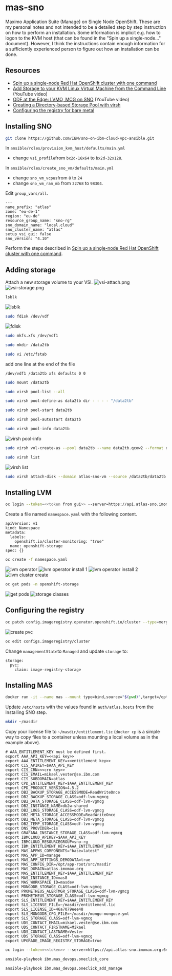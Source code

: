 # mas-sno
Maximo Application Suite (Manage) on Single Node OpenShift. These are my personal notes and not intended to be a detailed step by step instruction on how to perform an installation. Some information is implicit e.g. how to logon to the KVM host (that can be found in the "Spin up a single-node..." document). However, I think the instructions contain enough information for a sufficiently experienced person to figure out how an installation can be done.
## Resources
- [Spin up a single-node Red Hat OpenShift cluster with one command](https://developer.ibm.com/tutorials/spin-up-a-single-node-openshift-cluster-with-one-command/)
- [Add Storage to your KVM Linux Virtual Machine from the Command Line](https://www.youtube.com/watch?v=kjVXnhg92rw) (YouTube video)
- [ODF at the Edge: LVMO, MCG on SNO](https://www.youtube.com/watch?v=JcykZYeSI2Q) (YouTube video)
- [Creating a Directory-based Storage Pool with virsh](https://access.redhat.com/documentation/en-us/red_hat_enterprise_linux/6/html/virtualization_administration_guide/sect-virtualization-storage_pools-creating-local_directories-virsh)
- [Configuring the registry for bare metal](https://docs.openshift.com/container-platform/4.10/registry/configuring_registry_storage/configuring-registry-storage-baremetal.html)
## Installing SNO
<!--
```zsh
docker run -it --name sno --mount type=bind,source="$(pwd)",target=/root/sno pmv/fedora-sno:0.4
```
-->
```zsh
git clone https://github.com/IBM/sno-on-ibm-cloud-vpc-ansible.git
```
In `ansible/roles/provision_kvm_host/defaults/main.yml` 
- change `vsi_profile`from `bx2d-16x64` to `bx2d-32x128`.

In `ansible/roles/create_sno_vm/defaults/main.yml` 
- change `sno_vm_vcpus`from `8` to `24`
- change `sno_vm_ram_mb` from `32768` to `98304`.

<!--
![group_vars/all](/images/group_vars-all.png)
-->
Edit `group_vars/all`.
```
---
name_prefix: "atlas"
zone: "eu-de-1"
region: "eu-de"
resource_group_name: "sno-rg"
sno_domain_name: "local.cloud"
sno_cluster_name: "atlas"
setup_vsi_gui: false
sno_version: "4.10"
```

Perform the steps described in [Spin up a single-node Red Hat OpenShift cluster with one command](https://developer.ibm.com/tutorials/spin-up-a-single-node-openshift-cluster-with-one-command/).

## Adding storage
Attach a new storage volume to your VSI.
![vsi-attach.png](/images/vsi-attach.png)
![vsi-storage.png](/images/vsi-storage.png)
```zsh
lsblk
```
![lsblk](/images/lsblk.png)
```zsh
sudo fdisk /dev/vdf
```
![fdisk](/images/fdisk.png)
```zsh
sudo mkfs.xfs /dev/vdf1
```
```zsh
sudo mkdir /data2tb
```
```zsh
sudo vi /etc/fstab
```
add one line at the end of the file
```
/dev/vdf1 /data2tb xfs defaults 0 0
```
```zsh
sudo mount /data2tb
```
```zsh
sudo virsh pool-list --all
```
```zsh
sudo virsh pool-define-as data2tb dir - - - - "/data2tb"
```
```zsh
sudo virsh pool-start data2tb
```
```zsh
sudo virsh pool-autostart data2tb
```
```zsh
sudo virsh pool-info data2tb
```
![virsh pool-info](/images/virsh-pool-info.png)
```zsh
sudo virsh vol-create-as --pool data2tb --name data2tb.qcow2 --format qcow2 --capacity 1940G
```
```zsh
sudo virsh list
```
![virsh list](/images/virsh-list.png)
```zsh
sudo virsh attach-disk --domain atlas-sno-vm --source /data2tb/data2tb.qcow2 --subdriver qcow2 --target vdb
```
## Installing LVM
```zsh
oc login --token=<<token from gui>> --server=https://api.atlas-sno.imomax.org:6443
```
Create a file named `namespace.yaml` with the following content.
```
apiVersion: v1
kind: Namespace
metadata:
  labels:
    openshift.io/cluster-monitoring: "true"
  name: openshift-storage
spec: {}
```
```zsh
oc create -f namespace.yaml
```
![lvm operator](/images/lvm-operator.png)
![lvm operator install 1](/images/lvm-operator-install-1.png)
![lvm operator install 2](/images/lvm-operator-install-2.png)
![lvm cluster create](/images/lvm-cluster-create.png)
```zsh
oc get pods -n openshift-storage
```
![get pods](/images/get-pods.png)
![storage classes](/images/storage-classes.png)

## Configuring the registry

```zsh
oc patch config.imageregistry.operator.openshift.io/cluster --type=merge -p '{"spec":{"rolloutStrategy":"Recreate","replicas":1}}'
```
![create pvc](/images/create-pvc.png)
```zsh
oc edit configs.imageregistry/cluster
```
Change `managementState`to `Managed` and update `storage` to:
```
storage:
  pvc:
    claim: image-registry-storage
```

## Installing MAS
```zsh
docker run -it --name mas --mount type=bind,source="$(pwd)",target=/opt/app-root/src/masdir --rm quay.io/ibmmas/cli
```
Update `/etc/hosts` with the values found in `auth/atlas.hosts` from the Installing SNO step.
```zsh
mkdir ~/masdir
```
Copy your license file to `~/masdir/entitlement.lic` (`docker cp` is a simple way to copy files to a container unless mounting a local volume as in the example above).
```
# AAA_ENTITLEMENT_KEY must be defined first.
export AAA_API_KEY=<<api key>>
export AAA_ENTITLEMENT_KEY=<<entitlement key>>
export CIS_APIKEY=$AAA_API_KEY
export CIS_CRN=<<crn key>>
export CIS_EMAIL=mikael.vester@se.ibm.com
export CIS_SUBDOMAIN=atlas
export CPD_ENTITLEMENT_KEY=$AAA_ENTITLEMENT_KEY
export CPD_PRODUCT_VERSION=4.5.2
export DB2_BACKUP_STORAGE_ACCESSMODE=ReadWriteOnce
export DB2_BACKUP_STORAGE_CLASS=odf-lvm-vgmcg
export DB2_DATA_STORAGE_CLASS=odf-lvm-vgmcg
export DB2_INSTANCE_NAME=db2w-shared
export DB2_LOGS_STORAGE_CLASS=odf-lvm-vgmcg
export DB2_META_STORAGE_ACCESSMODE=ReadWriteOnce
export DB2_META_STORAGE_CLASS=odf-lvm-vgmcg
export DB2_TEMP_STORAGE_CLASS=odf-lvm-vgmcg
export DNS_PROVIDER=cis
export GRAFANA_INSTANCE_STORAGE_CLASS=odf-lvm-vgmcg
export IBMCLOUD_APIKEY=$AAA_API_KEY
export IBMCLOUD_RESOURCEGROUP=sno-rg
export IBM_ENTITLEMENT_KEY=$AAA_ENTITLEMENT_KEY
export MAS_APPWS_COMPONENTS="base=latest"
export MAS_APP_ID=manage
export MAS_APP_SETTINGS_DEMODATA=true
export MAS_CONFIG_DIR=/opt/app-root/src/masdir
export MAS_DOMAIN=atlas.imomax.org
export MAS_ENTITLEMENT_KEY=$AAA_ENTITLEMENT_KEY
export MAS_INSTANCE_ID=mas8
export MAS_WORKSPACE_ID=masdev
export MONGODB_STORAGE_CLASS=odf-lvm-vgmcg
export PROMETHEUS_ALERTMGR_STORAGE_CLASS=odf-lvm-vgmcg
export PROMETHEUS_STORAGE_CLASS=odf-lvm-vgmcg
export SLS_ENTITLEMENT_KEY=$AAA_ENTITLEMENT_KEY
export SLS_LICENSE_FILE=~/masdir/entitlement.lic
export SLS_LICENSE_ID=46a7079eee48
export SLS_MONGODB_CFG_FILE=~/masdir/mongo-mongoce.yml
export SLS_STORAGE_CLASS=odf-lvm-vgmcg
export UDS_CONTACT_EMAIL=mikael.vester@se.ibm.com
export UDS_CONTACT_FIRSTNAME=Mikael
export UDS_CONTACT_LASTNAME=Vester
export UDS_STORAGE_CLASS=odf-lvm-vgmcg
export UPGRADE_IMAGE_REGISTRY_STORAGE=true
```
```zsh
oc login --token=<<token>> --server=https://api.atlas-sno.imomax.org:6443
```
```zsh
ansible-playbook ibm.mas_devops.oneclick_core
```
```zsh
ansible-playbook ibm.mas_devops.oneclick_add_manage
```
